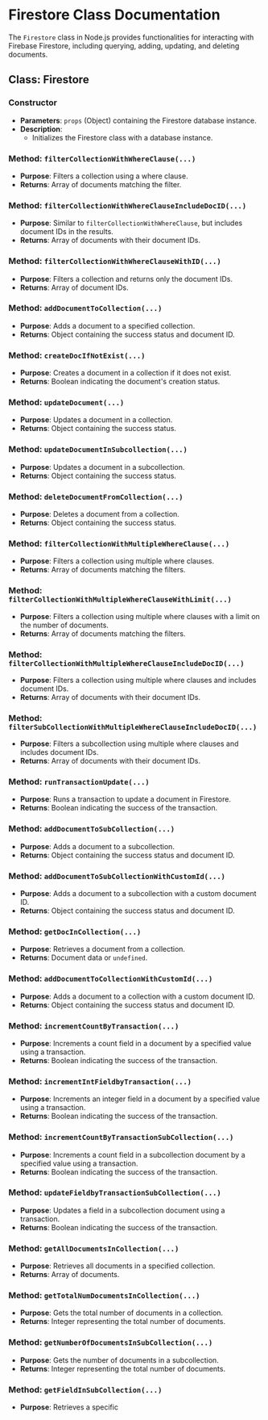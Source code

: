 # Firestore Class Documentation

The `Firestore` class in Node.js provides functionalities for interacting with Firebase Firestore, including querying, adding, updating, and deleting documents.

## Class: Firestore

### Constructor
- **Parameters**: `props` (Object) containing the Firestore database instance.
- **Description**: 
  - Initializes the Firestore class with a database instance.

### Method: `filterCollectionWithWhereClause(...)`
- **Purpose**: Filters a collection using a where clause.
- **Returns**: Array of documents matching the filter.

### Method: `filterCollectionWithWhereClauseIncludeDocID(...)`
- **Purpose**: Similar to `filterCollectionWithWhereClause`, but includes document IDs in the results.
- **Returns**: Array of documents with their document IDs.

### Method: `filterCollectionWithWhereClauseWithID(...)`
- **Purpose**: Filters a collection and returns only the document IDs.
- **Returns**: Array of document IDs.

### Method: `addDocumentToCollection(...)`
- **Purpose**: Adds a document to a specified collection.
- **Returns**: Object containing the success status and document ID.

### Method: `createDocIfNotExist(...)`
- **Purpose**: Creates a document in a collection if it does not exist.
- **Returns**: Boolean indicating the document's creation status.

### Method: `updateDocument(...)`
- **Purpose**: Updates a document in a collection.
- **Returns**: Object containing the success status.

### Method: `updateDocumentInSubcollection(...)`
- **Purpose**: Updates a document in a subcollection.
- **Returns**: Object containing the success status.

### Method: `deleteDocumentFromCollection(...)`
- **Purpose**: Deletes a document from a collection.
- **Returns**: Object containing the success status.

### Method: `filterCollectionWithMultipleWhereClause(...)`
- **Purpose**: Filters a collection using multiple where clauses.
- **Returns**: Array of documents matching the filters.

### Method: `filterCollectionWithMultipleWhereClauseWithLimit(...)`
- **Purpose**: Filters a collection using multiple where clauses with a limit on the number of documents.
- **Returns**: Array of documents matching the filters.

### Method: `filterCollectionWithMultipleWhereClauseIncludeDocID(...)`
- **Purpose**: Filters a collection using multiple where clauses and includes document IDs.
- **Returns**: Array of documents with their document IDs.

### Method: `filterSubCollectionWithMultipleWhereClauseIncludeDocID(...)`
- **Purpose**: Filters a subcollection using multiple where clauses and includes document IDs.
- **Returns**: Array of documents with their document IDs.

### Method: `runTransactionUpdate(...)`
- **Purpose**: Runs a transaction to update a document in Firestore.
- **Returns**: Boolean indicating the success of the transaction.

### Method: `addDocumentToSubCollection(...)`
- **Purpose**: Adds a document to a subcollection.
- **Returns**: Object containing the success status and document ID.

### Method: `addDocumentToSubCollectionWithCustomId(...)`
- **Purpose**: Adds a document to a subcollection with a custom document ID.
- **Returns**: Object containing the success status and document ID.

### Method: `getDocInCollection(...)`
- **Purpose**: Retrieves a document from a collection.
- **Returns**: Document data or `undefined`.

### Method: `addDocumentToCollectionWithCustomId(...)`
- **Purpose**: Adds a document to a collection with a custom document ID.
- **Returns**: Object containing the success status and document ID.

### Method: `incrementCountByTransaction(...)`
- **Purpose**: Increments a count field in a document by a specified value using a transaction.
- **Returns**: Boolean indicating the success of the transaction.

### Method: `incrementIntFieldbyTransaction(...)`
- **Purpose**: Increments an integer field in a document by a specified value using a transaction.
- **Returns**: Boolean indicating the success of the transaction.

### Method: `incrementCountByTransactionSubCollection(...)`
- **Purpose**: Increments a count field in a subcollection document by a specified value using a transaction.
- **Returns**: Boolean indicating the success of the transaction.

### Method: `updateFieldbyTransactionSubCollection(...)`
- **Purpose**: Updates a field in a subcollection document using a transaction.
- **Returns**: Boolean indicating the success of the transaction.

### Method: `getAllDocumentsInCollection(...)`
- **Purpose**: Retrieves all documents in a specified collection.
- **Returns**: Array of documents.

### Method: `getTotalNumDocumentsInCollection(...)`
- **Purpose**: Gets the total number of documents in a collection.
- **Returns**: Integer representing the total number of documents.

### Method: `getNumberOfDocumentsInSubCollection(...)`
- **Purpose**: Gets the number of documents in a subcollection.
- **Returns**: Integer representing the total number of documents.

### Method: `getFieldInSubCollection(...)`
- **Purpose**: Retrieves a specific
